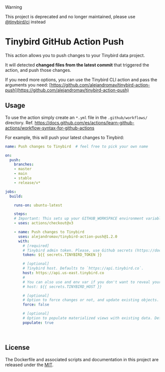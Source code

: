 > [!WARNING]
> This project is deprecated and no longer maintained, please use [@tinybird/ci](https://github.com/tinybirdco/ci) instead

# Tinybird GitHub Action Push
This action allows you to push changes to your Tinybird data project.

It will detected **changed files from the latest commit** that triggered the action, and push those changes.

If you need more options, you can use the Tinybird CLI action and pass the arguments you need: [https://github.com/alejandromav/tinybird-action-push](https://github.com/alejandromav/tinybird-action-push)

## Usage
To use the action simply create an `*.yml` file in the `.github/workflows/` directory. Ref. https://docs.github.com/es/actions/learn-github-actions/workflow-syntax-for-github-actions

For example, this will push your latest changes to Tinybird:

```yaml
name: Push changes to Tinybird  # feel free to pick your own name

on:
  push:
    branches:
    - master
    - main
    - stable
    - release/v*

jobs:
  build:

    runs-on: ubuntu-latest

    steps:
    # Important: This sets up your GITHUB_WORKSPACE environment variable
    - uses: actions/checkout@v3

    - name: Push changes to Tinybird
      uses: alejandromav/tinybird-action-push@1.2.0
      with:
        # [required]
        # Tinybird admin token. Please, use Github secrets (https://docs.github.com/en/actions/security-guides/encrypted-secrets)
        token: ${{ secrets.TINYBIRD_TOKEN }}

        # [optional]
        # Tinybird host. Defaults to `https://api.tinybird.co`.
        host: https://api.us-east.tinybird.co
        #
        # You can also use and env var if you don't want to reveal your Tinybird host (dedicated clusters, etc.)
        # host: ${{ secrets.TINYBIRD_HOST }}

        # [optional]
        # Option to force changes or not, and update existing objects. Defaults to `true`.
        force: false

        # [optional]
        # Option to populate materialized views with existing data. Defaults to `false`.
        populate: true

```

<br>

## License
The Dockerfile and associated scripts and documentation in this project are released under the [MIT](license).
